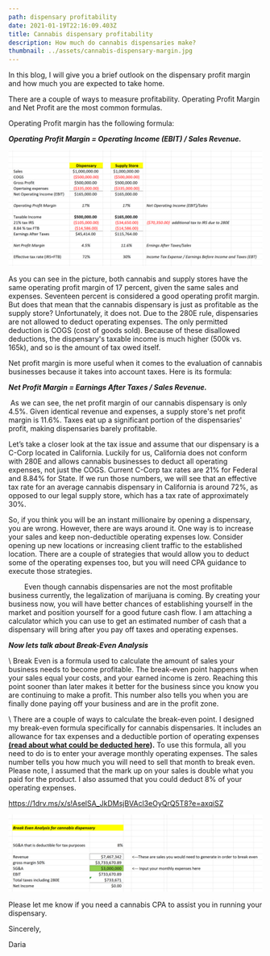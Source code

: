 ```yaml
---
path: dispensary profitability
date: 2021-01-19T22:16:09.403Z
title: Cannabis dispensary profitability
description: How much do cannabis dispensaries make?
thumbnail: ../assets/cannabis-dispensary-margin.jpg
---
```

In this blog, I will give you a brief outlook on the dispensary profit margin and how much you are expected to take home.

There are a couple of ways to measure profitability. Operating Profit Margin and Net Profit are the most common formulas.

Operating Profit margin has the following formula:

***Operating Profit Margin = Operating Income (EBIT) / Sales Revenue.***

![cannabis dispensary profit margin](../assets/dispensary-margin.png "cannabis dispensary profit margin")

As you can see in the picture, both cannabis and supply stores have the same operating profit margin of 17 percent, given the same sales and expenses. Seventeen percent is considered a good operating profit margin. But does that mean that the cannabis dispensary is just as profitable as the supply store? Unfortunately, it does not. Due to the 280E rule, dispensaries are not allowed to deduct operating expenses. The only permitted deduction is COGS (cost of goods sold). Because of these disallowed deductions, the dispensary's taxable income is much higher (500k vs. 165k), and so is the amount of tax owed itself.

Net profit margin is more useful when it comes to the evaluation of cannabis businesses because it takes into account taxes. Here is its formula:

***Net Profit Margin = Earnings After Taxes / Sales Revenue.***

 As we can see, the net profit margin of our cannabis dispensary is only 4.5%. Given identical revenue and expenses, a supply store's net profit margin is 11.6%. Taxes eat up a significant portion of the dispensaries' profit, making dispensaries barely profitable.

  Let’s take a closer look at the tax issue and assume that our dispensary is a C-Corp located in California. Luckily for us, California does not conform with 280E and allows cannabis businesses to deduct all operating expenses, not just the COGS. Current C-Corp tax rates are 21% for Federal and 8.84% for State. If we run those numbers, we will see that an effective tax rate for an average cannabis dispensary in California is around 72%, as opposed to our legal supply store, which has a tax rate of approximately 30%.

 So, if you think you will be an instant millionaire by opening a dispensary, you are wrong. However, there are ways around it. One way is to increase your sales and keep non-deductible operating expenses low. Consider opening up new locations or increasing client traffic to the established location. There are a couple of strategies that would allow you to deduct some of the operating expenses too, but you will need CPA guidance to execute those strategies.

        Even though cannabis dispensaries are not the most profitable business currently, the legalization of marijuana is coming. By creating your business now, you will have better chances of establishing yourself in the market and position yourself for a good future cash flow. I am attaching a calculator which you can use to get an estimated number of cash that a dispensary will bring after you pay off taxes and operating expenses. 

***Now lets talk about Break-Even Analysis***

\    Break Even is a formula used to calculate the amount of sales your business needs to become profitable. The break-even point happens when your sales equal your costs, and your earned income is zero. Reaching this point sooner than later makes it better for the business since you know you are continuing to make a profit. This number also tells you when you are finally done paying off your business and are in the profit zone. 

\    There are a couple of ways to calculate the break-even point. I designed my break-even formula specifically for cannabis dispensaries. It includes an allowance for tax expenses and a deductible portion of operating expenses **[(read about what could be deducted here](https://redeyecpa.com/blog/what-can-i-deduct-as-a-cannabis-reseller/)).** To use this formula, all you need to do is to enter your average monthly operating expenses. The sales number tells you how much you will need to sell that month to break even. Please note, I assumed that the mark up on your sales is double what you paid for the product. I also assumed that you could deduct 8% of your operating expenses.

<https://1drv.ms/x/s!AselSA_JkDMsjBVAcl3eOyQrQ5T8?e=axqiSZ>

![break even analysis for cannabis dispensary](../assets/break-even-analysis.png "break even analysis for cannabis dispensary")

Please let me know if you need a cannabis CPA to assist you in running your dispensary.

Sincerely,

Daria